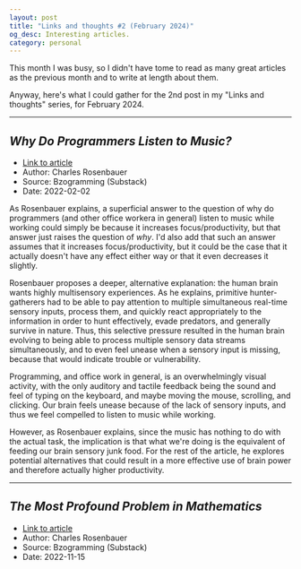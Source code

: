 ```yaml
---
layout: post
title: "Links and thoughts #2 (February 2024)"
og_desc: Interesting articles.
category: personal
---
```


This month I was busy, so I didn't have tome to read as many great articles as the previous month and to write at length about them.

Anyway, here's what I could gather for the 2nd post in my "Links and thoughts" series, for February 2024.


---


## _Why Do Programmers Listen to Music?_

- [Link to article](https://bzolang.blog/p/why-do-programmers-listen-to-music)
- Author: Charles Rosenbauer
- Source: Bzogramming (Substack)
- Date: 2022-02-02

As Rosenbauer explains, a superficial answer to the question of why do programmers (and other office workera in general) listen to music while working could simply be because it increases focus/productivity, but that answer just raises the question of _why_. I'd also add that such an answer assumes that it increases focus/productivity, but it could be the case that it actually doesn't have any effect either way or that it even decreases it slightly.

Rosenbauer proposes a deeper, alternative explanation: the human brain wants highly multisensory experiences. As he explains, primitive hunter-gatherers had to be able to pay attention to multiple simultaneous real-time sensory inputs, process them, and quickly react appropriately to the information in order to hunt effectively, evade predators, and generally survive in nature. Thus, this selective pressure resulted in the human brain evolving to being able to process multiple sensory data streams simultaneously, and to even feel unease when a sensory input is missing, because that would indicate trouble or vulnerability.

Programming, and office work in general, is an overwhelmingly visual activity, with the only auditory and tactile feedback being the sound and feel of typing on the keyboard, and maybe moving the mouse, scrolling, and clicking. Our brain feels unease because of the lack of sensory inputs, and thus we feel compelled to listen to music while working.

However, as Rosenbauer explains, since the music has nothing to do with the actual task, the implication is that what we're doing is the equivalent of feeding our brain sensory junk food. For the rest of the article, he explores potential alternatives that could result in a more effective use of brain power and therefore actually higher productivity.


---


## _The Most Profound Problem in Mathematics_

- [Link to article](https://bzolang.blog/p/the-most-profound-problem-in-mathematics)
- Author: Charles Rosenbauer
- Source: Bzogramming (Substack)
- Date: 2022-11-15

